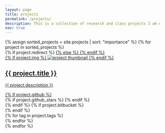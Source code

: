 ```yaml
---
layout: page
title: projects
permalink: /projects/
description: This is a collection of research and class projects I am either working on or completed.
nav: true
---
```


<div class="projects grid">
  {% assign sorted_projects = site.projects | sort: "importance" %}
  {% for project in sorted_projects %}
  <div class="grid-item">
    {% if project.redirect %}
    <a href="{{ project.redirect }}" target="_blank">
    {% else %}
    <a href="{{ project.url | relative_url }}">
    {% endif %}
      <div class="card hoverable">
        {% if project.img %}
        <img src="{{ project.img | relative_url }}" alt="project thumbnail">
        {% endif %}
        <div class="card-body">
          <h2 class="card-title">{{ project.title }}</h2>
          <p class="card-text">{{ project.description }}</p>
          <div class="row ml-1 mr-1 p-0">
            <div class="col-4">
            {% if project.github %}
            <div class="github-icon">
              <div class="icon" data-toggle="tooltip" title="Code Repository">
                <a href="{{ project.github }}" target="_blank"><i class="fab fa-github gh-icon"></i></a>
              </div>
              {% if project.github_stars %}
              <span class="stars" data-toggle="tooltip" title="GitHub Stars">
                <i class="fas fa-star"></i>
                <span id="{{ project.github_stars }}-stars"></span>
              </span>
              {% endif %}
            </div>
            {% endif %}
            {% if project.bitbucket %}
              <div class="github-icon">
                <div class="icon" data-toggle="tooltip" title="Code Repository">
                  <a href="{{ project.bitbucket }}" target="_blank"><i class="fab fa-bitbucket gh-icon"></i></a>
                </div>
              </div>
            {% endif %}
            </div>
            <div class="col-8">
            {% for tag in project.tags %}
              <div class="github-icon float-right">
                <div class="icon" data-toggle="tooltip" title="{{ tag }}">
                  <i class="fab devicon-{{ tag }}-plain colored"></i>
                </div>
              </div>
            {% endfor %}
            </div>
          </div>
        </div>
      </div>
    </a>
  </div>
{% endfor %}

</div>
